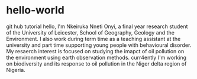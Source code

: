 # hello-world
git hub tutorial
hello, I'm Nkeiruka Nneti Onyi, a final year research student of the University of Leicester, School of Geography, Geology and the Environment. I also work during term time as a teaching assistant at the university and part time supporting young people with behavioural disorder. My resaerch interest is focused on studying the imapct of oil pollution on the environment using earth observation methods. curr4ently I'm working on biodiversity and its response to oil pollution in the Niger delta region of Nigeria. 
